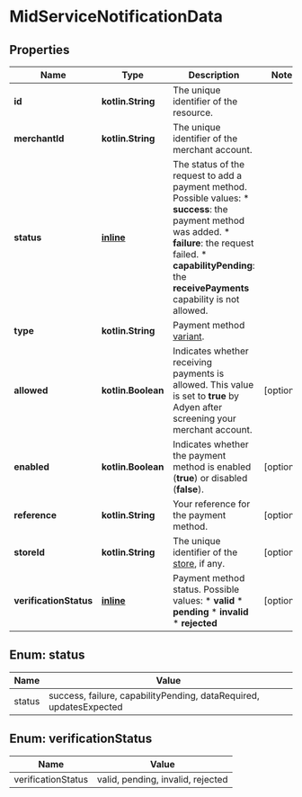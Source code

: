 
# MidServiceNotificationData

## Properties
Name | Type | Description | Notes
------------ | ------------- | ------------- | -------------
**id** | **kotlin.String** | The unique identifier of the resource. | 
**merchantId** | **kotlin.String** | The unique identifier of the merchant account. | 
**status** | [**inline**](#Status) | The status of the request to add a payment method. Possible values:  * **success**: the payment method was added. * **failure**: the request failed. * **capabilityPending**: the **receivePayments** capability is not allowed.  | 
**type** | **kotlin.String** | Payment method [variant](https://docs.adyen.com/development-resources/paymentmethodvariant#management-api). | 
**allowed** | **kotlin.Boolean** | Indicates whether receiving payments is allowed. This value is set to **true** by Adyen after screening your merchant account. |  [optional]
**enabled** | **kotlin.Boolean** | Indicates whether the payment method is enabled (**true**) or disabled (**false**). |  [optional]
**reference** | **kotlin.String** | Your reference for the payment method. |  [optional]
**storeId** | **kotlin.String** | The unique identifier of the [store](https://docs.adyen.com/api-explorer/#/ManagementService/latest/post/merchants/{id}/paymentMethodSettings__reqParam_storeId), if any. |  [optional]
**verificationStatus** | [**inline**](#VerificationStatus) | Payment method status. Possible values: * **valid** * **pending** * **invalid** * **rejected** |  [optional]


<a name="Status"></a>
## Enum: status
Name | Value
---- | -----
status | success, failure, capabilityPending, dataRequired, updatesExpected


<a name="VerificationStatus"></a>
## Enum: verificationStatus
Name | Value
---- | -----
verificationStatus | valid, pending, invalid, rejected



